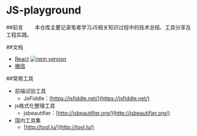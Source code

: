 # JS-playground
##前言
　　本仓库主要记录笔者学习JS相关知识过程中的技术总结、工具分享及工程实践。

##文档
* [React](/React/README.md) [![npm version](https://img.shields.io/npm/v/react.svg?style=flat)](https://www.npmjs.com/package/react)
* [微信](/weixin/README.md)

##常用工具
* 前端试验工具
	* JsFiddle：[https://jsfiddle.net/](https://jsfiddle.net/)
* js格式化整理工具
	* jsbeautifier：[http://jsbeautifier.org/](http://jsbeautifier.org/)
* 国内工具集
	* [http://tool.lu/](http://tool.lu/)

